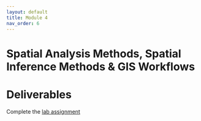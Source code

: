 ```yaml
---
layout: default
title: Module 4
nav_order: 6
---
```



# Spatial Analysis Methods, Spatial Inference Methods & GIS Workflows


# Deliverables

Complete the [lab assignment](https://june-skeeter.github.io/GEOB270_Lab3_2021S1/)